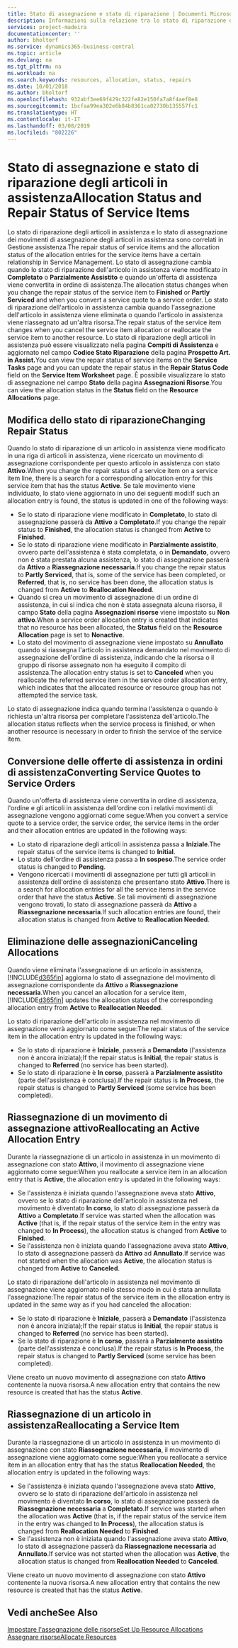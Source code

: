 ```yaml
---
title: Stato di assegnazione e stato di riparazione | Documenti Microsoft
description: Informazioni sulla relazione tra lo stato di riparazione degli articoli in assistenza e lo stato di assegnazione dei relativi movimenti.
services: project-madeira
documentationcenter: ''
author: bholtorf
ms.service: dynamics365-business-central
ms.topic: article
ms.devlang: na
ms.tgt_pltfrm: na
ms.workload: na
ms.search.keywords: resources, allocation, status, repairs
ms.date: 10/01/2018
ms.author: bholtorf
ms.openlocfilehash: 932abf3ee69f429c322fe82e150fa7a8f4aef8e8
ms.sourcegitcommit: 1bcfaa99ea302e6b84b8361ca02730b135557fc1
ms.translationtype: HT
ms.contentlocale: it-IT
ms.lasthandoff: 03/08/2019
ms.locfileid: "802226"
---
```

# <a name="allocation-status-and-repair-status-of-service-items"></a><span data-ttu-id="ef50c-103">Stato di assegnazione e stato di riparazione degli articoli in assistenza</span><span class="sxs-lookup"><span data-stu-id="ef50c-103">Allocation Status and Repair Status of Service Items</span></span>
<span data-ttu-id="ef50c-104">Lo stato di riparazione degli articoli in assistenza e lo stato di assegnazione dei movimenti di assegnazione degli articoli in assistenza sono correlati in Gestione assistenza.</span><span class="sxs-lookup"><span data-stu-id="ef50c-104">The repair status of service items and the allocation status of the allocation entries for the service items have a certain relationship in Service Management.</span></span> <span data-ttu-id="ef50c-105">Lo stato di assegnazione cambia quando lo stato di riparazione dell'articolo in assistenza viene modificato in **Completato** o **Parzialmente Assistito** e quando un'offerta di assistenza viene convertita in ordine di assistenza.</span><span class="sxs-lookup"><span data-stu-id="ef50c-105">The allocation status changes when you change the repair status of the service item to **Finished** or **Partly Serviced** and when you convert a service quote to a service order.</span></span> <span data-ttu-id="ef50c-106">Lo stato di riparazione dell'articolo in assistenza cambia quando l'assegnazione dell'articolo in assistenza viene eliminata o quando l'articolo in assistenza viene riassegnato ad un'altra risorsa.</span><span class="sxs-lookup"><span data-stu-id="ef50c-106">The repair status of the service item changes when you cancel the service item allocation or reallocate the service item to another resource.</span></span> <span data-ttu-id="ef50c-107">Lo stato di riparazione degli articoli in assistenza può essere visualizzato nella pagina **Compiti di Assistenza** e aggiornato nel campo **Codice Stato Riparazione** della pagina **Prospetto Art. in Assist.**</span><span class="sxs-lookup"><span data-stu-id="ef50c-107">You can view the repair status of service items on the **Service Tasks** page and you can update the repair status in the **Repair Status Code** field on the **Service Item Worksheet** page.</span></span> <span data-ttu-id="ef50c-108">È possibile visualizzare lo stato di assegnazione nel campo **Stato** della pagina **Assegnazioni Risorse**.</span><span class="sxs-lookup"><span data-stu-id="ef50c-108">You can view the allocation status in the **Status** field on the **Resource Allocations** page.</span></span>  
  
## <a name="changing-repair-status"></a><span data-ttu-id="ef50c-109">Modifica dello stato di riparazione</span><span class="sxs-lookup"><span data-stu-id="ef50c-109">Changing Repair Status</span></span>  
<span data-ttu-id="ef50c-110">Quando lo stato di riparazione di un articolo in assistenza viene modificato in una riga di articoli in assistenza, viene ricercato un movimento di assegnazione corrispondente per questo articolo in assistenza con stato **Attivo**.</span><span class="sxs-lookup"><span data-stu-id="ef50c-110">When you change the repair status of a service item on a service item line, there is a search for a corresponding allocation entry for this service item that has the status **Active**.</span></span> <span data-ttu-id="ef50c-111">Se tale movimento viene individuato, lo stato viene aggiornato in uno dei seguenti modi:</span><span class="sxs-lookup"><span data-stu-id="ef50c-111">If such an allocation entry is found, the status is updated in one of the following ways:</span></span>  
  
* <span data-ttu-id="ef50c-112">Se lo stato di riparazione viene modificato in **Completato**, lo stato di assegnazione passerà da **Attivo** a **Completato**.</span><span class="sxs-lookup"><span data-stu-id="ef50c-112">If you change the repair status to **Finished**, the allocation status is changed from **Active** to **Finished**.</span></span>  
* <span data-ttu-id="ef50c-113">Se lo stato di riparazione viene modificato in **Parzialmente assistito**, ovvero parte dell'assistenza è stata completata, o in **Demandato**, ovvero non è stata prestata alcuna assistenza, lo stato di assegnazione passerà da **Attivo** a **Riassegnazione necessaria**.</span><span class="sxs-lookup"><span data-stu-id="ef50c-113">If you change the repair status to **Partly Serviced**, that is, some of the service has been completed, or **Referred**, that is, no service has been done, the allocation status is changed from **Active** to **Reallocation Needed**.</span></span>  
* <span data-ttu-id="ef50c-114">Quando si crea un movimento di assegnazione di un ordine di assistenza, in cui si indica che non è stata assegnata alcuna risorsa, il campo **Stato** della pagina **Assegnazioni risorse** viene impostato su **Non attivo**.</span><span class="sxs-lookup"><span data-stu-id="ef50c-114">When a service order allocation entry is created that indicates that no resource has been allocated, the **Status** field on the **Resource Allocation** page is set to **Nonactive**.</span></span>  
* <span data-ttu-id="ef50c-115">Lo stato del movimento di assegnazione viene impostato su **Annullato** quando si riassegna l'articolo in assistenza demandato nel movimento di assegnazione dell'ordine di assistenza, indicando che la risorsa o il gruppo di risorse assegnato non ha eseguito il compito di assistenza.</span><span class="sxs-lookup"><span data-stu-id="ef50c-115">The allocation entry status is set to **Canceled** when you reallocate the referred service item in the service order allocation entry, which indicates that the allocated resource or resource group has not attempted the service task.</span></span>  
  
<span data-ttu-id="ef50c-116">Lo stato di assegnazione indica quando termina l'assistenza o quando è richiesta un'altra risorsa per completare l'assistenza dell'articolo.</span><span class="sxs-lookup"><span data-stu-id="ef50c-116">The allocation status reflects when the service process is finished, or when another resource is necessary in order to finish the service of the service item.</span></span>  
  
## <a name="converting-service-quotes-to-service-orders"></a><span data-ttu-id="ef50c-117">Conversione delle offerte di assistenza in ordini di assistenza</span><span class="sxs-lookup"><span data-stu-id="ef50c-117">Converting Service Quotes to Service Orders</span></span>  
<span data-ttu-id="ef50c-118">Quando un'offerta di assistenza viene convertita in ordine di assistenza, l'ordine e gli articoli in assistenza dell'ordine con i relativi movimenti di assegnazione vengono aggiornati come segue:</span><span class="sxs-lookup"><span data-stu-id="ef50c-118">When you convert a service quote to a service order, the service order, the service items in the order and their allocation entries are updated in the following ways:</span></span>  
  
* <span data-ttu-id="ef50c-119">Lo stato di riparazione degli articoli in assistenza passa a **Iniziale**.</span><span class="sxs-lookup"><span data-stu-id="ef50c-119">The repair status of the service items is changed to **Initial**.</span></span>  
* <span data-ttu-id="ef50c-120">Lo stato dell'ordine di assistenza passa a **In sospeso**.</span><span class="sxs-lookup"><span data-stu-id="ef50c-120">The service order status is changed to **Pending**.</span></span>  
* <span data-ttu-id="ef50c-121">Vengono ricercati i movimenti di assegnazione per tutti gli articoli in assistenza dell'ordine di assistenza che presentano stato **Attivo**.</span><span class="sxs-lookup"><span data-stu-id="ef50c-121">There is a search for allocation entries for all the service items in the service order that have the status **Active**.</span></span> <span data-ttu-id="ef50c-122">Se tali movimenti di assegnazione vengono trovati, lo stato di assegnazione passerà da **Attivo** a **Riassegnazione necessaria**.</span><span class="sxs-lookup"><span data-stu-id="ef50c-122">If such allocation entries are found, their allocation status is changed from **Active** to **Reallocation Needed**.</span></span>  
  
## <a name="canceling-allocations"></a><span data-ttu-id="ef50c-123">Eliminazione delle assegnazioni</span><span class="sxs-lookup"><span data-stu-id="ef50c-123">Canceling Allocations</span></span>  
<span data-ttu-id="ef50c-124">Quando viene eliminata l'assegnazione di un articolo in assistenza, [!INCLUDE[d365fin](includes/d365fin_md.md)] aggiorna lo stato di assegnazione del movimento di assegnazione corrispondente da **Attivo** a **Riassegnazione necessaria**.</span><span class="sxs-lookup"><span data-stu-id="ef50c-124">When you cancel an allocation for a service item, [!INCLUDE[d365fin](includes/d365fin_md.md)] updates the allocation status of the corresponding allocation entry from **Active** to **Reallocation Needed**.</span></span>

<span data-ttu-id="ef50c-125">Lo stato di riparazione dell'articolo in assistenza nel movimento di assegnazione verrà aggiornato come segue:</span><span class="sxs-lookup"><span data-stu-id="ef50c-125">The repair status of the service item in the allocation entry is updated in the following ways:</span></span>  
  
* <span data-ttu-id="ef50c-126">Se lo stato di riparazione è **Iniziale**, passerà a **Demandato** (l'assistenza non è ancora iniziata);</span><span class="sxs-lookup"><span data-stu-id="ef50c-126">If the repair status is **Initial**, the repair status is changed to **Referred** (no service has been started).</span></span>  
* <span data-ttu-id="ef50c-127">Se lo stato di riparazione è **In corso**, passerà a **Parzialmente assistito** (parte dell'assistenza è conclusa).</span><span class="sxs-lookup"><span data-stu-id="ef50c-127">If the repair status is **In Process**, the repair status is changed to **Partly Serviced** (some service has been completed).</span></span>  
  
## <a name="reallocating-an-active-allocation-entry"></a><span data-ttu-id="ef50c-128">Riassegnazione di un movimento di assegnazione attivo</span><span class="sxs-lookup"><span data-stu-id="ef50c-128">Reallocating an Active Allocation Entry</span></span>  
<span data-ttu-id="ef50c-129">Durante la riassegnazione di un articolo in assistenza in un movimento di assegnazione con stato **Attivo**, il movimento di assegnazione viene aggiornato come segue:</span><span class="sxs-lookup"><span data-stu-id="ef50c-129">When you reallocate a service item in an allocation entry that is **Active**, the allocation entry is updated in the following ways:</span></span>  
  
* <span data-ttu-id="ef50c-130">Se l'assistenza è iniziata quando l'assegnazione aveva stato **Attivo**, ovvero se lo stato di riparazione dell'articolo in assistenza nel movimento è diventato **In corso**, lo stato di assegnazione passerà da **Attivo** a **Completato**.</span><span class="sxs-lookup"><span data-stu-id="ef50c-130">If service was started when the allocation was **Active** (that is, if the repair status of the service item in the entry was changed to **In Process**), the allocation status is changed from **Active** to **Finished**.</span></span>  
* <span data-ttu-id="ef50c-131">Se l'assistenza non è iniziata quando l'assegnazione aveva stato **Attivo**, lo stato di assegnazione passerà da **Attivo** ad **Annullato**.</span><span class="sxs-lookup"><span data-stu-id="ef50c-131">If service was not started when the allocation was **Active**, the allocation status is changed from **Active** to **Canceled**.</span></span>  
  
<span data-ttu-id="ef50c-132">Lo stato di riparazione dell'articolo in assistenza nel movimento di assegnazione viene aggiornato nello stesso modo in cui è stata annullata l'assegnazione:</span><span class="sxs-lookup"><span data-stu-id="ef50c-132">The repair status of the service item in the allocation entry is updated in the same way as if you had canceled the allocation:</span></span>  
  
* <span data-ttu-id="ef50c-133">Se lo stato di riparazione è **Iniziale**, passerà a **Demandato** (l'assistenza non è ancora iniziata);</span><span class="sxs-lookup"><span data-stu-id="ef50c-133">If the repair status is **Initial**, the repair status is changed to **Referred** (no service has been started).</span></span>  
* <span data-ttu-id="ef50c-134">Se lo stato di riparazione è **In corso**, passerà a **Parzialmente assistito** (parte dell'assistenza è conclusa).</span><span class="sxs-lookup"><span data-stu-id="ef50c-134">If the repair status is **In Process**, the repair status is changed to **Partly Serviced** (some service has been completed).</span></span>  
  
<span data-ttu-id="ef50c-135">Viene creato un nuovo movimento di assegnazione con stato **Attivo** contenente la nuova risorsa.</span><span class="sxs-lookup"><span data-stu-id="ef50c-135">A new allocation entry that contains the new resource is created that has the status **Active**.</span></span>  
  
## <a name="reallocating-a-service-item"></a><span data-ttu-id="ef50c-136">Riassegnazione di un articolo in assistenza</span><span class="sxs-lookup"><span data-stu-id="ef50c-136">Reallocating a Service Item</span></span>  
<span data-ttu-id="ef50c-137">Durante la riassegnazione di un articolo in assistenza in un movimento di assegnazione con stato **Riassegnazione necessaria**, il movimento di assegnazione viene aggiornato come segue:</span><span class="sxs-lookup"><span data-stu-id="ef50c-137">When you reallocate a service item in an allocation entry that has the status **Reallocation Needed**, the allocation entry is updated in the following ways:</span></span>  
  
* <span data-ttu-id="ef50c-138">Se l'assistenza è iniziata quando l'assegnazione aveva stato **Attivo**, ovvero se lo stato di riparazione dell'articolo in assistenza nel movimento è diventato **In corso**, lo stato di assegnazione passerà da **Riassegnazione necessaria** a **Completato**.</span><span class="sxs-lookup"><span data-stu-id="ef50c-138">If service was started when the allocation was **Active** (that is, if the repair status of the service item in the entry was changed to **In Process**), the allocation status is changed from **Reallocation Needed** to **Finished**.</span></span>  
* <span data-ttu-id="ef50c-139">Se l'assistenza non è iniziata quando l'assegnazione aveva stato **Attivo**, lo stato di assegnazione passerà da **Riassegnazione necessaria** ad **Annullato**.</span><span class="sxs-lookup"><span data-stu-id="ef50c-139">If service was not started when the allocation was **Active**, the allocation status is changed from **Reallocation Needed** to **Canceled**.</span></span>  
  
<span data-ttu-id="ef50c-140">Viene creato un nuovo movimento di assegnazione con stato **Attivo** contenente la nuova risorsa.</span><span class="sxs-lookup"><span data-stu-id="ef50c-140">A new allocation entry that contains the new resource is created that has the status **Active**.</span></span>  
  
## <a name="see-also"></a><span data-ttu-id="ef50c-141">Vedi anche</span><span class="sxs-lookup"><span data-stu-id="ef50c-141">See Also</span></span>  
[<span data-ttu-id="ef50c-142">Impostare l'assegnazione delle risorse</span><span class="sxs-lookup"><span data-stu-id="ef50c-142">Set Up Resource Allocations</span></span>](service-how-setup-resource-allocation.md)  
[<span data-ttu-id="ef50c-143">Assegnare risorse</span><span class="sxs-lookup"><span data-stu-id="ef50c-143">Allocate Resources</span></span>](service-how-to-allocate-resources.md)  

